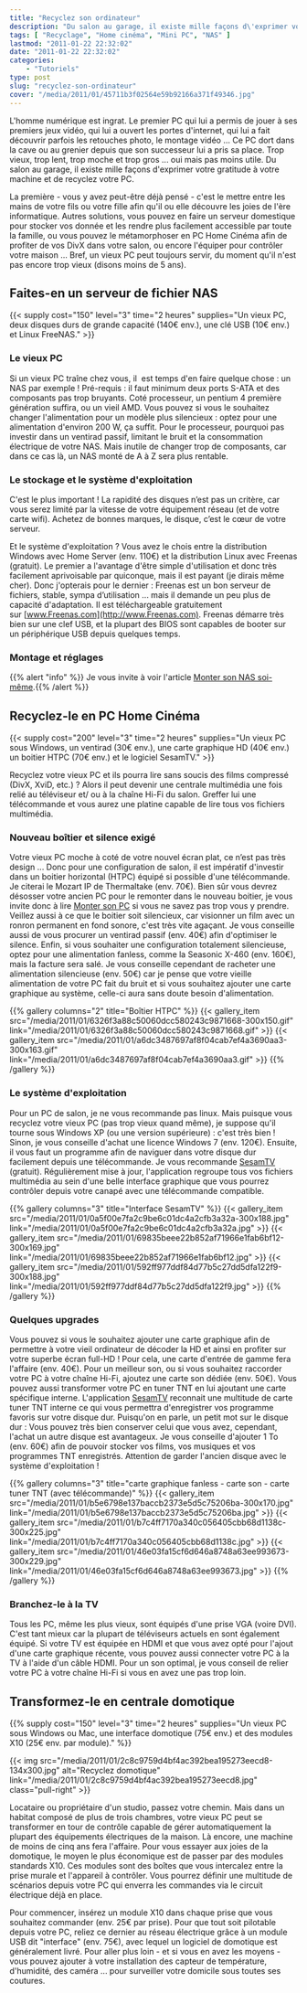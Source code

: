 ```yaml
---
title: "Recyclez son ordinateur"
description: "Du salon au garage, il existe mille façons d\'exprimer votre gratitude à votre machine. Recyclez votre ordinateur avec l\'une de ces 3 idées."
tags: [ "Recyclage", "Home cinéma", "Mini PC", "NAS" ]
lastmod: "2011-01-22 22:32:02"
date: "2011-01-22 22:32:02"
categories:
    - "Tutoriels"
type: post
slug: "recyclez-son-ordinateur"
cover: "/media/2011/01/45711b3f02564e59b92166a371f49346.jpg"
---
```


L'homme numérique est ingrat. Le premier PC qui lui a permis de jouer à ses premiers jeux vidéo, qui lui a ouvert les portes d'internet, qui lui a fait découvrir parfois les retouches photo, le montage vidéo ... Ce PC dort dans la cave ou au grenier depuis que son successeur lui a pris sa place. Trop vieux, trop lent, trop moche et trop gros ... oui mais pas moins utile. Du salon au garage, il existe mille façons d'exprimer votre gratitude à votre machine et de recyclez votre PC.

<!--more-->

La première - vous y avez peut-être déjà pensé - c'est le mettre entre les mains de votre fils ou votre fille afin qu'il ou elle découvre les joies de l'ère informatique. Autres solutions, vous pouvez en faire un serveur domestique pour stocker vos donnée et les rendre plus facilement accessible par toute la famille, ou vous pouvez le métamorphoser en PC Home Cinéma afin de profiter de vos DivX dans votre salon, ou encore l'équiper pour contrôler votre maison ... Bref, un vieux PC peut toujours servir, du moment qu'il n'est pas encore trop vieux (disons moins de 5 ans).

## Faites-en un serveur de fichier NAS

{{< supply cost="150" level="3" time="2 heures" supplies="Un vieux PC, deux disques durs de grande capacité (140€ env.), une clé USB (10€ env.) et Linux FreeNAS." >}}

### Le vieux PC

Si un vieux PC traîne chez vous, il  est temps d'en faire quelque chose : un NAS par exemple ! Pré-requis : il faut minimum deux ports S-ATA et des composants pas trop bruyants. Coté processeur, un pentium 4 première génération suffira, ou un vieil AMD. Vous pouvez si vous le souhaitez changer l'alimentation pour un modèle plus silencieux : optez pour une alimentation d'environ 200 W, ça suffit. Pour le processeur, pourquoi pas investir dans un ventirad passif, limitant le bruit et la consommation électrique de votre NAS. Mais inutile de changer trop de composants, car dans ce cas là, un NAS monté de A à Z sera plus rentable.

### Le stockage et le système d'exploitation

C'est le plus important ! La rapidité des disques n’est pas un critère, car vous serez limité par la vitesse de votre équipement réseau (et de votre carte wifi). Achetez de bonnes marques, le disque, c’est le cœur de votre serveur.

Et le système d'exploitation ? Vous avez le chois entre la distribution Windows avec Home Server (env. 110€) et la distribution Linux avec Freenas (gratuit). Le premier a l'avantage d'être simple d'utilisation et donc très facilement aprivoisable par quiconque, mais il est payant (je dirais même cher). Donc j'opterais pour le dernier : Freenas est un bon serveur de fichiers, stable, sympa d’utilisation ... mais il demande un peu plus de capacité d'adaptation. Il est téléchargeable gratuitement sur [www.Freenas.com](http://www.Freenas.com). Freenas démarre très bien sur une clef USB, et la plupart des BIOS sont capables de booter sur un périphérique USB depuis quelques temps.

### Montage et réglages

{{% alert "info" %}}<i class="fa fa-info-circle"></i> Je vous invite à voir l'article [Monter son NAS soi-même](/tutoriels/assemblez-votre-serveur-nas/).{{% /alert %}}

## Recyclez-le en PC Home Cinéma

{{< supply cost="200" level="3" time="2 heures" supplies="Un vieux PC sous Windows, un ventirad (30€ env.), une carte graphique HD (40€ env.) un boitier HTPC (70€ env.) et le logiciel SesamTV." >}}

Recyclez votre vieux PC et ils pourra lire sans soucis des films compressé (DivX, XviD, etc.) ? Alors il peut devenir une centrale multimédia une fois relié au téléviseur et/ ou à la chaîne Hi-Fi du salon. Greffer lui une télécommande et vous aurez une platine capable de lire tous vos fichiers multimédia.

### Nouveau boîtier et silence exigé

Votre vieux PC moche à coté de votre nouvel écran plat, ce n’est pas très design ... Donc pour une configuration de salon, il est impératif d'investir dans un boitier horizontal (HTPC) équipé si possible d'une télécommande. Je citerai le Mozart IP de Thermaltake (env. 70€). Bien sûr vous devrez désosser votre ancien PC pour le remonter dans le nouveau boitier, je vous invite donc à lire [Monter son PC](/monter-son-pc/) si vous ne savez pas trop vous y prendre. Veillez aussi à ce que le boitier soit silencieux, car visionner un film avec un ronron permanent en fond sonore, c'est très vite agaçant. Je vous conseille aussi de vous procurer un ventirad passif (env. 40€) afin d'optimiser le silence. Enfin, si vous souhaiter une configuration totalement silencieuse, optez pour une alimentation fanless, comme la Seasonic X-460 (env. 160€), mais la facture sera salé. Je vous conseille cependant de racheter une alimentation silencieuse (env. 50€) car je pense que votre vieille alimentation de votre PC fait du bruit et si vous souhaitez ajouter une carte graphique au système, celle-ci aura sans doute besoin d'alimentation.

{{% gallery columns="2" title="Boîtier HTPC" %}}
{{< gallery_item src="/media/2011/01/6326f3a88c50060dcc580243c9871668-300x150.gif" link="/media/2011/01/6326f3a88c50060dcc580243c9871668.gif" >}}
{{< gallery_item src="/media/2011/01/a6dc3487697af8f04cab7ef4a3690aa3-300x163.gif" link="/media/2011/01/a6dc3487697af8f04cab7ef4a3690aa3.gif" >}}
{{% /gallery %}}

### Le système d'exploitation

Pour un PC de salon, je ne vous recommande pas linux. Mais puisque vous recyclez votre vieux PC (pas trop vieux quand même), je suppose qu'il tourne sous Windows XP (ou une version supérieure) : c'est très bien ! Sinon, je vous conseille d'achat une licence Windows 7 (env. 120€). Ensuite, il vous faut un programme afin de naviguer dans votre disque dur facilement depuis une télécommande. Je vous recommande [SesamTV](http://www.sesamtv.com/index.php/download.html) (gratuit). Régulièrement mise à jour, l'application regroupe tous vos fichiers multimédia au sein d'une belle interface graphique que vous pourrez contrôler depuis votre canapé avec une télécommande compatible.

{{% gallery columns="3" title="Interface SesamTV" %}}
{{< gallery_item src="/media/2011/01/0a5f00e7fa2c9be6c01dc4a2cfb3a32a-300x188.jpg" link="/media/2011/01/0a5f00e7fa2c9be6c01dc4a2cfb3a32a.jpg" >}}
{{< gallery_item src="/media/2011/01/69835beee22b852af71966e1fab6bf12-300x169.jpg" link="/media/2011/01/69835beee22b852af71966e1fab6bf12.jpg" >}}
{{< gallery_item src="/media/2011/01/592ff977ddf84d77b5c27dd5dfa122f9-300x188.jpg" link="/media/2011/01/592ff977ddf84d77b5c27dd5dfa122f9.jpg" >}}
{{% /gallery %}}

### Quelques upgrades

Vous pouvez si vous le souhaitez ajouter une carte graphique afin de permettre à votre vieil ordinateur de décoder la HD et ainsi en profiter sur votre superbe écran full-HD ! Pour cela, une carte d'entrée de gamme fera l'affaire (env. 40€). Pour un meilleur son, ou si vous souhaitez raccorder votre PC à votre chaîne Hi-Fi, ajoutez une carte son dédiée (env. 50€). Vous pouvez aussi transformer votre PC en tuner TNT en lui ajoutant une carte spécifique interne. L'application [SesamTV](http://www.sesamtv.com/index.php/download.html) reconnait une multitude de carte tuner TNT interne ce qui vous permettra d'enregistrer vos programme favoris sur votre disque dur. Puisqu'on en parle, un petit mot sur le disque dur : Vous pouvez très bien conserver celui que vous avez, cependant, l'achat un autre disque est avantageux. Je vous conseille d'ajouter 1 To (env. 60€) afin de pouvoir stocker vos films, vos musiques et vos programmes TNT enregistrés. Attention de garder l'ancien disque avec le système d'exploitation !

{{% gallery columns="3" title="carte graphique fanless - carte son - carte tuner TNT (avec télécommande)" %}}
{{< gallery_item src="/media/2011/01/b5e6798e137baccb2373e5d5c75206ba-300x170.jpg" link="/media/2011/01/b5e6798e137baccb2373e5d5c75206ba.jpg" >}}
{{< gallery_item src="/media/2011/01/b7c4ff7170a340c056405cbb68d1138c-300x225.jpg" link="/media/2011/01/b7c4ff7170a340c056405cbb68d1138c.jpg" >}}
{{< gallery_item src="/media/2011/01/46e03fa15cf6d646a8748a63ee993673-300x229.jpg" link="/media/2011/01/46e03fa15cf6d646a8748a63ee993673.jpg" >}}
{{% /gallery %}}

### Branchez-le à la TV

Tous les PC, même les plus vieux, sont équipés d'une prise VGA (voire DVI). C'est tant mieux car la plupart de téléviseurs actuels en sont également équipé. Si votre TV est équipée en HDMI et que vous avez opté pour l'ajout d'une carte graphique récente, vous pouvez aussi connecter votre PC à la TV à l'aide d'un câble HDMI. Pour un son optimal, je vous conseil de relier votre PC à votre chaîne Hi-Fi si vous en avez une pas trop loin.

## Transformez-le en centrale domotique

{{% supply cost="150" level="3" time="2 heures" supplies="Un vieux PC sous Windows ou Mac, une interface domotique (75€ env.) et des modules X10 (25€ env. par module)." %}}

{{< img src="/media/2011/01/2c8c9759d4bf4ac392bea195273eecd8-134x300.jpg" alt="Recyclez domotique" link="/media/2011/01/2c8c9759d4bf4ac392bea195273eecd8.jpg" class="pull-right" >}}

Locataire ou propriétaire d'un studio, passez votre chemin. Mais dans un habitat composé de plus de trois chambres, votre vieux PC peut se transformer en tour de contrôle capable de gérer automatiquement la plupart des équipements électriques de la maison. Là encore, une machine de moins de cinq ans fera l'affaire. Pour vous essayer aux joies de la domotique, le moyen le plus économique est de passer par des modules standards X10. Ces modules sont des boîtes que vous intercalez entre la prise murale et l'appareil à contrôler. Vous pourrez définir une multitude de scénarios depuis votre PC qui enverra les commandes via le circuit électrique déjà en place.

Pour commencer, insérez un module X10 dans chaque prise que vous souhaitez commander (env. 25€ par prise). Pour que tout soit pilotable depuis votre PC, reliez ce dernier au réseau électrique grâce à un module USB dit "interface" (env. 75€), avec lequel un logiciel de domotique est généralement livré. Pour aller plus loin - et si vous en avez les moyens - vous pouvez ajouter à votre installation des capteur de température, d'humidité, des caméra ... pour surveiller votre domicile sous toutes ses coutures.